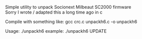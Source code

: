 Simple utility to unpack Socionext Milbeaut SC2000 firmware   
Sorry I wrote / adapted this a long time ago in c

Compile with something like:
gcc crc.c unpackh6.c -o unpackh6

Usage:
./unpackh6 <Update Directory>
example: ./unpackh6 UPDATE    
